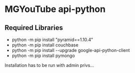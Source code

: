 # MGYouTube api-python

## Required Libraries
- python -m pip install "pyramid==1.10.4"
- python -m pip install couchbase
- python -m pip install --upgrade google-api-python-client
- python -m pip install pymongo

Installation has to be run with admin privs...